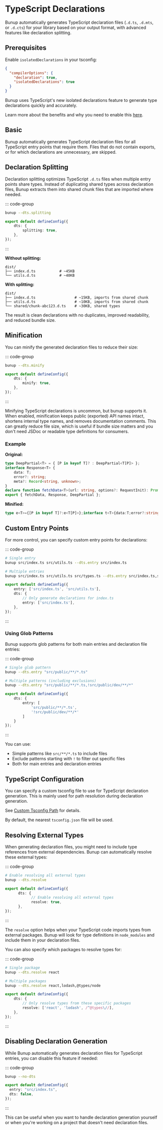 # TypeScript Declarations

Bunup automatically generates TypeScript declaration files (`.d.ts`, `.d.mts`, or `.d.cts`) for your library based on your output format, with advanced features like declaration splitting.

## Prerequisites

Enable `isolatedDeclarations` in your tsconfig:

```json [tsconfig.json] {4}
{
  "compilerOptions": {
    "declaration": true,
    "isolatedDeclarations": true
  }
}
```

Bunup uses TypeScript's new isolated declarations feature to generate type declarations quickly and accurately.

Learn more about the benefits and why you need to enable this [here](https://arshadyaseen.com/writing/isolated-declarations).

## Basic

Bunup automatically generates TypeScript declaration files for all TypeScript entry points that require them. Files that do not contain exports, or for which declarations are unnecessary, are skipped.

## Declaration Splitting

Declaration splitting optimizes TypeScript `.d.ts` files when multiple entry points share types. Instead of duplicating shared types across declaration files, Bunup extracts them into shared chunk files that are imported where needed.

::: code-group

```sh [CLI]
bunup --dts.splitting
```

```typescript [bunup.config.ts]
export default defineConfig({
	dts: {
		splitting: true,
	},
});
```

:::

**Without splitting:**

```
dist/
├── index.d.ts           # ~45KB
└── utils.d.ts           # ~40KB
```

**With splitting:**

```
dist/
├── index.d.ts					# ~15KB, imports from shared chunk
├── utils.d.ts					# ~10KB, imports from shared chunk
└── shared/chunk-abc123.d.ts	# ~30KB, shared types
```

The result is clean declarations with no duplicates, improved readability, and reduced bundle size.

<!-- TODO: Uncomment this once Bun fixes the issue with splitting and declaration splitting can be enabled by default when build splitting is enabled
::: info
Declaration splitting is enabled by default if code splitting is enabled.
::: -->

## Minification

You can minify the generated declaration files to reduce their size:

::: code-group

```sh [CLI]
bunup --dts.minify
```

```typescript [bunup.config.ts]
export default defineConfig({
	dts: {
		minify: true,
	},
});
```

:::

Minifying TypeScript declarations is uncommon, but bunup supports it. When enabled, minification keeps public (exported) API names intact, shortens internal type names, and removes documentation comments. This can greatly reduce file size, which is useful if bundle size matters and you don't need JSDoc or readable type definitions for consumers.

### Example

**Original:**

```ts
type DeepPartial<T> = { [P in keyof T]? : DeepPartial<T[P]> };
interface Response<T> {
	data: T;
	error?: string;
	meta?: Record<string, unknown>;
}
declare function fetchData<T>(url: string, options?: RequestInit): Promise<Response<T>>;
export { fetchData, Response, DeepPartial };
```

**Minified:**

```ts
type e<T>={[P in keyof T]?:e<T[P]>};interface t<T>{data:T;error?:string;meta?:Record<string,unknown>;}declare function n<T>(url:string,options?:RequestInit): Promise<t<T>>;export{n as fetchData,t as Response,e as DeepPartial};
```


## Custom Entry Points

For more control, you can specify custom entry points for declarations:

::: code-group

```sh [CLI]
# Single entry
bunup src/index.ts src/utils.ts --dts.entry src/index.ts

# Multiple entries
bunup src/index.ts src/utils.ts src/types.ts --dts.entry src/index.ts,src/types.ts
```

```typescript [bunup.config.ts]
export default defineConfig({
	entry: ['src/index.ts', 'src/utils.ts'],
	dts: {
		// Only generate declarations for index.ts
		entry: ['src/index.ts'],
	},
});
```

:::

### Using Glob Patterns

Bunup supports glob patterns for both main entries and declaration file entries:

::: code-group

```sh [CLI]
# Single glob pattern
bunup --dts.entry "src/public/**/*.ts"

# Multiple patterns (including exclusions)
bunup --dts.entry "src/public/**/*.ts,!src/public/dev/**/*"
```

```typescript [bunup.config.ts]
export default defineConfig({
	dts: {
		entry: [
			'src/public/**/*.ts',
			'!src/public/dev/**/*'
		]
	}
});
```

:::

You can use:
- Simple patterns like `src/**/*.ts` to include files
- Exclude patterns starting with `!` to filter out specific files
- Both for main entries and declaration entries


## TypeScript Configuration

You can specify a custom tsconfig file to use for TypeScript declaration generation. This is mainly used for path resolution during declaration generation.

See [Custom Tsconfig Path](/docs/guide/options#custom-tsconfig-path) for details.

By default, the nearest `tsconfig.json` file will be used.

## Resolving External Types

When generating declaration files, you might need to include type references from external dependencies. Bunup can automatically resolve these external types:

::: code-group

```sh [CLI]
# Enable resolving all external types
bunup --dts.resolve
```

```ts [bunup.config.ts]
export default defineConfig({
      dts: {
            // Enable resolving all external types
            resolve: true,
      },
});
```

:::

The `resolve` option helps when your TypeScript code imports types from external packages. Bunup will look for type definitions in `node_modules` and include them in your declaration files.

You can also specify which packages to resolve types for:

::: code-group

```sh [CLI]
# Single package
bunup --dts.resolve react

# Multiple packages
bunup --dts.resolve react,lodash,@types/node
```

```typescript [bunup.config.ts]
export default defineConfig({
	dts: {
		// Only resolve types from these specific packages
		resolve: ['react', 'lodash', /^@types\//],
	},
});
```

:::

## Disabling Declaration Generation

While Bunup automatically generates declaration files for TypeScript entries, you can disable this feature if needed:

::: code-group

```sh [CLI]
bunup --no-dts
```

```ts [bunup.config.ts]
export default defineConfig({
  entry: "src/index.ts",
  dts: false,
});
```

:::

This can be useful when you want to handle declaration generation yourself or when you're working on a project that doesn't need declaration files.
